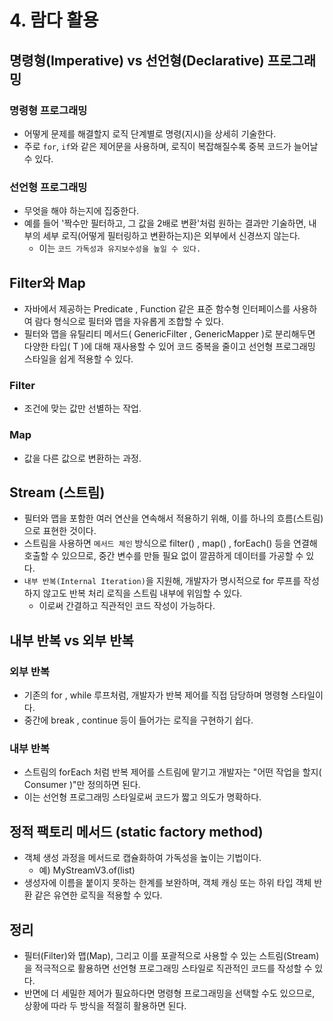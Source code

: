 # 4. 람다 활용
## 명령형(Imperative) vs 선언형(Declarative) 프로그래밍
### 명령형 프로그래밍
- 어떻게 문제를 해결할지 로직 단계별로 명령(지시)을 상세히 기술한다.
- 주로 `for`, `if`와 같은 제어문을 사용하며, 로직이 복잡해질수록 중복 코드가 늘어날 수 있다.

### 선언형 프로그래밍
- 무엇을 해야 하는지에 집중한다.
- 예를 들어 '짝수만 필터하고, 그 값을 2배로 변환'처럼 원하는 결과만 기술하면, 내부의 세부 로직(어떻게 필터링하고 변환하는지)은 외부에서 신경쓰지 않는다.
  - 이는 `코드 가독성과 유지보수성을 높일 수 있다.`


## Filter와 Map
- 자바에서 제공하는 Predicate , Function 같은 표준 함수형 인터페이스를 사용하여 람다 형식으로 필터와 맵을 자유롭게 조합할 수 있다.
- 필터와 맵을 유틸리티 메서드( GenericFilter , GenericMapper )로 분리해두면 다양한 타입( T )에 대해 재사용할 수 있어 코드 중복을 줄이고 선언형 프로그래밍 스타일을 쉽게 적용할 수 있다.
### Filter
- 조건에 맞는 값만 선별하는 작업.

### Map
- 값을 다른 값으로 변환하는 과정.


## Stream (스트림)
- 필터와 맵을 포함한 여러 연산을 연속해서 적용하기 위해, 이를 하나의 흐름(스트림)으로 표현한 것이다.
- 스트림을 사용하면 `메서드 체인` 방식으로 filter() , map() , forEach() 등을 연결해 호출할 수 있으므로, 중간 변수를 만들 필요 없이 깔끔하게 데이터를 가공할 수 있다.
- `내부 반복(Internal Iteration)`을 지원해, 개발자가 명시적으로 for 루프를 작성하지 않고도 반복 처리 로직을 스트림 내부에 위임할 수 있다.
  - 이로써 간결하고 직관적인 코드 작성이 가능하다.


## 내부 반복 vs 외부 반복
### 외부 반복
- 기존의 for , while 루프처럼, 개발자가 반복 제어를 직접 담당하며 명령형 스타일이다. 
- 중간에 break , continue 등이 들어가는 로직을 구현하기 쉽다.

### 내부 반복
- 스트림의 forEach 처럼 반복 제어를 스트림에 맡기고 개발자는 "어떤 작업을 할지( Consumer )"만 정의하면 된다.
- 이는 선언형 프로그래밍 스타일로써 코드가 짧고 의도가 명확하다.


## 정적 팩토리 메서드 (static factory method)
- 객체 생성 과정을 메서드로 캡슐화하여 가독성을 높이는 기법이다.
  - 예) MyStreamV3.of(list)
- 생성자에 이름을 붙이지 못하는 한계를 보완하며, 객체 캐싱 또는 하위 타입 객체 반환 같은 유연한 로직을 적용할 수 있다.


## 정리
- 필터(Filter)와 맵(Map), 그리고 이를 포괄적으로 사용할 수 있는 스트림(Stream)을 적극적으로 활용하면 선언형 프로그래밍 스타일로 직관적인 코드를 작성할 수 있다.
- 반면에 더 세밀한 제어가 필요하다면 명령형 프로그래밍을 선택할 수도 있으므로, 상황에 따라 두 방식을 적절히 활용하면 된다.
